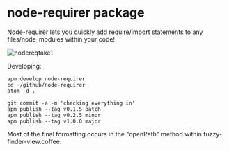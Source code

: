 # node-requirer package

Node-requirer lets you quickly add require/import statements to any files/node_modules within your code!


![nodereqtake1](https://cloud.githubusercontent.com/assets/2730609/15100017/64f52e28-151b-11e6-8f4a-919456864341.gif)


Developing:
```
apm develop node-requirer
cd ~/github/node-requirer
atom -d .

git commit -a -m 'checking everything in'
apm publish --tag v0.1.5 patch
apm publish --tag v0.2.5 minor
apm publish --tag v1.0.0 major
```
Most of the final formatting occurs in the "openPath" method within fuzzy-finder-view.coffee.
